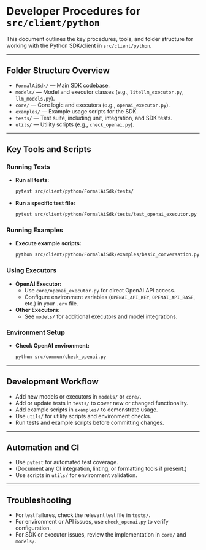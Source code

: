 # Developer Procedures for `src/client/python`

This document outlines the key procedures, tools, and folder structure for working with the Python SDK/client in `src/client/python`.

---

## Folder Structure Overview

- `FormalAiSdk/` — Main SDK codebase.
- `models/` — Model and executor classes (e.g., `litellm_executor.py`, `llm_models.py`).
- `core/` — Core logic and executors (e.g., `openai_executor.py`).
- `examples/` — Example usage scripts for the SDK.
- `tests/` — Test suite, including unit, integration, and SDK tests.
- `utils/` — Utility scripts (e.g., `check_openai.py`).

---

## Key Tools and Scripts

### Running Tests

- **Run all tests:**  
  ```bash
  pytest src/client/python/FormalAiSdk/tests/
  ```
- **Run a specific test file:**  
  ```bash
  pytest src/client/python/FormalAiSdk/tests/test_openai_executor.py
  ```

### Running Examples

- **Execute example scripts:**  
  ```bash
  python src/client/python/FormalAiSdk/examples/basic_conversation.py
  ```

### Using Executors

- **OpenAI Executor:**  
  - Use `core/openai_executor.py` for direct OpenAI API access.
  - Configure environment variables (`OPENAI_API_KEY`, `OPENAI_API_BASE`, etc.) in your `.env` file.
- **Other Executors:**  
  - See `models/` for additional executors and model integrations.

### Environment Setup

- **Check OpenAI environment:**  
  ```bash
  python src/common/check_openai.py
  ```

---

## Development Workflow

- Add new models or executors in `models/` or `core/`.
- Add or update tests in `tests/` to cover new or changed functionality.
- Add example scripts in `examples/` to demonstrate usage.
- Use `utils/` for utility scripts and environment checks.
- Run tests and example scripts before committing changes.

---

## Automation and CI

- Use `pytest` for automated test coverage.
- (Document any CI integration, linting, or formatting tools if present.)
- Use scripts in `utils/` for environment validation.

---

## Troubleshooting

- For test failures, check the relevant test file in `tests/`.
- For environment or API issues, use `check_openai.py` to verify configuration.
- For SDK or executor issues, review the implementation in `core/` and `models/`.
